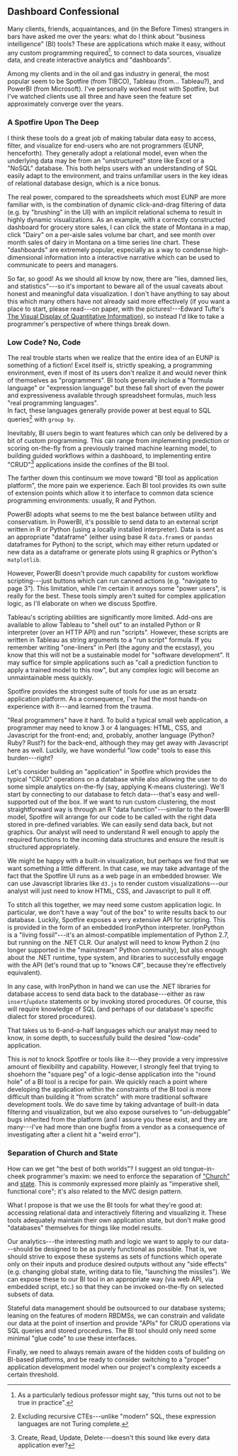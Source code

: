 ## Dashboard Confessional

Many clients, friends, acquaintances, and (in the Before Times) strangers in bars have asked me over the years: what do I think about "business intelligence" (BI) tools?
These are applications which make it easy, without any custom programming required[^1], to connect to data sources, visualize data, and create interactive analytics and "dashboards".

Among my clients and in the oil and gas industry in general, the most popular seem to be Spotfire (from TIBCO), Tableau (from... Tableau?), and PowerBI (from Microsoft).
I've personally worked most with Spotfire, but I've watched clients use all three and have seen the feature set approximately converge over the years.

[^1]: As a particularly tedious professor might say, "this turns out not to be true in practice".

### A Spotfire Upon The Deep

I think these tools do a great job of making tabular data easy to access, filter, and visualize for end-users who are not programmers (EUNP, henceforth).
They generally adopt a relational model, even when the underlying data may be from an "unstructured" store like Excel or a "NoSQL" database.
This both helps users with an understanding of SQL easily adapt to the environment, and trains unfamiliar users in the key ideas of relational database design, which is a nice bonus. 

The real power, compared to the spreadsheets which most EUNP are more familiar with, is the combination of dynamic click-and-drag filtering of data (e.g. by "brushing" in the UI) with an implicit relational schema to result in highly dynamic visualizations.
As an example, with a correctly constructed dashboard for grocery store sales, I can click the state of Montana in a map, click "Dairy" on a per-aisle sales volume bar chart, and see month over month sales of dairy in Montana on a time series line chart.
These "dashboards" are extremely popular, especially as a way to condense high-dimensional information into a interactive narrative which can be used to communicate to peers and managers.

So far, so good!
As we should all know by now, there are "lies, damned lies, and statistics"---so it's important to beware all of the usual caveats about honest and meaningful data visualization.
I don't have anything to say about this which many others have not already said more effectively (if you want a place to start, please read---on paper, with the pictures!---Edward Tufte's <a href="https://www.edwardtufte.com/tufte/books_vdqi">The Visual Display of Quantitative Information</a>), so instead I'd like to take a programmer's perspective of where things break down.

### Low Code? No, Code
The real trouble starts when we realize that the entire idea of an EUNP is something of a fiction!
Excel itself is, strictly speaking, a programming environment, even if most of its users don't realize it and would never think of themselves as "programmers".
BI tools generally include a "formula language" or "expression language" but these fall short of even the power and expressiveness available through spreadsheet formulas, much less "real programming languages".  
In fact, these languages generally provide power at best equal to SQL queries[^2] with `group by`.

Inevitably, BI users begin to want features which can only be delivered by a bit of custom programming.
This can range from implementing prediction or scoring on-the-fly from a previously trained machine learning model, to building guided workflows within a dashboard, to implementing entire "CRUD"[^3] applications inside the confines of the BI tool.

The farther down this continuum we move toward "BI tool as application platform", the more pain we experience.
Each BI tool provides its own suite of extension points which allow it to interface to common data science programming environments: usually, R and Python.

PowerBI adopts what seems to me the best balance between utility and conservatism.
In PowerBI, it's possible to send data to an external script written in R or Python (using a locally installed interpreter).
Data is sent as an appropriate "dataframe" (either using base R `data.frame`s or `pandas` dataframes for Python) to the script, which may either return updated or new data as a dataframe or generate plots using R graphics or Python's `matplotlib`.

However, PowerBI doesn't provide much capability for custom workflow scripting---just buttons which can run canned actions (e.g. "navigate to page 3").
This limitation, while I'm certain it annoys some "power users", is really for the best.
These tools simply aren't suited for complex application logic, as I'll elaborate on when we discuss Spotfire.

Tableau's scripting abilities are significantly more limited.
Add-ons are available to allow Tableau to "shell out" to an installed Python or R interpreter (over an HTTP API) and run "scripts".
However, these scripts are written in Tableau as string arguments to a "run script" formula.
If you remember writing "one-liners" in Perl (the agony and the ecstasy), you know that this will not be a sustainable model for "software development".
It may suffice for simple applications such as "call a prediction function to apply a trained model to this row", but any complex logic will become an unmaintainable mess quickly. 

Spotfire provides the strongest suite of tools for use as an ersatz application platform.
As a consequence, I've had the most hands-on experience with it---and learned from the trauma.

"Real programmers" have it hard.
To build a typical small web application, a programmer may need to know 3 or 4 languages: HTML, CSS, and Javascript for the front-end; and, probably, another language (Python? Ruby? Rust?) for the back-end, although they may get away with Javascript here as well.
Luckily, we have wonderful "low code" tools to ease this burden---right?

Let's consider building an "application" in Spotfire which provides the typical "CRUD" operations on a database while also allowing the user to do some simple analytics on-the-fly (say, applying K-means clustering).
We'll start by connecting to our database to fetch data---that's easy and well-supported out of the box.
If we want to run custom clustering, the most straightforward way is through an R "data function"---similar to the PowerBI model, Spotfire will arrange for our code to be called with the right data stored in pre-defined variables. 
We can easily send data back, but not graphics.
Our analyst will need to understand R well enough to apply the required functions to the incoming data structures and ensure the result is structured appropriately.

We might be happy with a built-in visualization, but perhaps we find that we want something a little different.
In that case, we may take advantage of the fact that the Spotfire UI runs as a web page in an embedded browser.
We can use Javascript libraries like `d3.js` to render custom visualizations---our analyst will just need to know HTML, CSS, and Javascript to pull it off.

To stitch all this together, we may need some custom application logic.
In particular, we don't have a way "out of the box" to write results back to our database.
Luckily, Spotfire exposes a very extensive API for scripting.
This is provided in the form of an embedded IronPython interpreter.
IronPython is a "living fossil"---it's an almost-compatible implementation of Python 2.7, but running on the .NET CLR.
Our analyst will need to know Python 2 (no longer supported in the "mainstream" Python community), but also enough about the .NET runtime, type system, and libraries to successfully engage with the API (let's round that up to "knows C#", because they're effectively equivalent).

In any case, with IronPython in hand we can use the .NET libraries for database access to send data back to the database---either as raw `insert`/`update` statements or by invoking stored procedures.
Of course, this will require knowledge of SQL (and perhaps of our database's specific dialect for stored procedures).

That takes us to 6-and-a-half languages which our analyst may need to know, in some depth, to successfully build the desired "low-code" application.

This is *not* to knock Spotfire or tools like it---they provide a very impressive amount of flexibility and capability.
However, I strongly feel that trying to shoehorn the "square peg" of a logic-dense application into the "round hole" of a BI tool is a recipe for pain.
We quickly reach a point where developing the application within the constraints of the BI tool is more difficult than building it "from scratch" with more traditional software development tools.
We do save time by taking advantage of built-in data filtering and visualization, but we also expose ourselves to "un-debuggable" bugs inherited from the platform (and I assure you these exist, and they are many---I've had more than one bugfix from a vendor as a consequence of investigating after a client hit a "weird error").

[^2]: Excluding recursive CTEs---unlike "modern" SQL, these expression languages are not Turing complete. 
[^3]: Create, Read, Update, Delete---doesn't this sound like every data application ever?

### Separation of Church and State
How can we get "the best of both worlds"?
I suggest an old tongue-in-cheek programmer's maxim: we need to enforce the separation of <a href="https://en.wikipedia.org/wiki/Alonzo_Church">"Church"</a> and <a href="https://en.wikipedia.org/wiki/State_(computer_science)">state</a>.
This is commonly expressed more plainly as "imperative shell, functional core"; it's also related to the MVC design pattern.

What I propose is that we use the BI tools for what they're good at: accessing relational data and interactively filtering and visualizing it.
These tools adequately maintain their own application state, but don't make good "databases" themselves for things like model results.

Our analytics---the interesting math and logic we want to apply to our data---should be designed to be as purely functional as possible.
That is, we should strive to expose these systems as sets of functions which operate only on their inputs and produce desired outputs without any "side effects" (e.g. changing global state, writing data to file, "launching the missiles").
We can expose these to our BI tool in an appropriate way (via web API, via embedded script, etc.) so that they can be invoked on-the-fly on selected subsets of data.

Stateful data management should be outsourced to our database systems; leaning on the features of modern RBDMSs, we can constrain and validate our data at the point of insertion and provide "APIs" for CRUD operations via SQL queries and stored procedures.
The BI tool should only need some minimal "glue code" to use these interfaces.

Finally, we need to always remain aware of the hidden costs of building on BI-based platforms, and be ready to consider switching to a "proper" application development model when our project's complexity exceeds a certain threshold.
